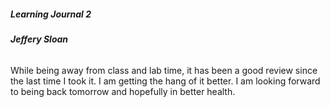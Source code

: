 ##### Learning Journal 2
###### **Jeffery Sloan**

While being away from class and lab time, it has been a good review since the last time I took it. I am getting the hang of it better. I am looking forward to being back tomorrow and hopefully in better health. 
